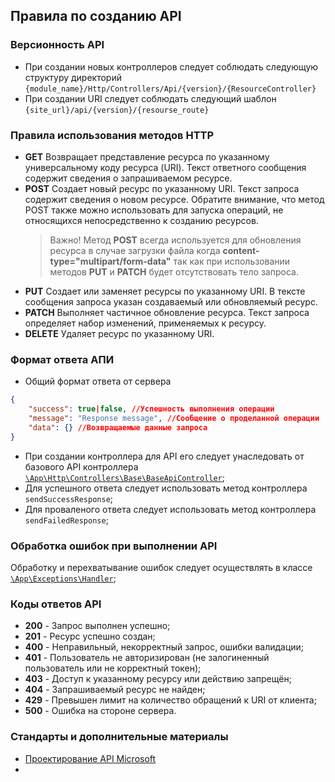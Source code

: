 ## Правила по созданию API

### Версионность API

- При создании новых контроллеров следует соблюдать следующую структуру директорий
```{module_name}/Http/Controllers/Api/{version}/{ResourceController}```
- При создании URI следует соблюдать следующий шаблон
``` {site_url}/api/{version}/{resourse_route} ```


### Правила использования методов HTTP

- **GET** Возвращает представление ресурса по указанному универсальному коду ресурса (URI). Текст ответного сообщения содержит сведения о запрашиваемом ресурсе.
- **POST** Создает новый ресурс по указанному URI. Текст запроса содержит сведения о новом ресурсе. Обратите внимание, что метод POST также можно использовать для запуска операций, не относящихся непосредственно к созданию ресурсов.
  > Важно! Метод **POST** всегда используется для обновления ресурса в случае загрузки файла когда **content-type="multipart/form-data"** так как при использовании методов **PUT** и **PATCH** будет отсутствовать тело запроса.
- **PUT** Создает или заменяет ресурсы по указанному URI. В тексте сообщения запроса указан создаваемый или обновляемый ресурс.
- **PATCH** Выполняет частичное обновление ресурса. Текст запроса определяет набор изменений, применяемых к ресурсу.
- **DELETE** Удаляет ресурс по указанному URI.

### Формат ответа АПИ

- Общий формат ответа от сервера
```json
{
    "success": true|false, //Успешность выполнения операции
    "message": "Response message", //Сообщение о проделанной операции
    "data": {} //Возвращаемые данные запроса
}
```
- При создании контроллера для API его следует унаследовать от базового API контроллера [`\App\Http\Controllers\Base\BaseApiController`](../app/Http/Controllers/Base/BaseApiController.php);
- Для успешного ответа следует использовать метод контроллера `sendSuccessResponse`;
- Для проваленого ответа следует использовать метод контроллера `sendFailedResponse`;

### Обработка ошибок при выполнении API

Обработку и перехватывание ошибок следует осуществлять в классе [`\App\Exceptions\Handler`](../app/Exceptions/Handler.php);

### Коды ответов API

- **200** - Запрос выполнен успешно;
- **201** - Ресурс успешно создан;
- **400** - Неправильный, некорректный запрос, ошибки валидации;
- **401** - Пользователь не авторизирован (не залогиненный пользователь или не корректный токен);
- **403** - Доступ к указанному ресурсу или действию запрещён;
- **404** - Запрашиваемый ресурс не найден;
- **429** - Превышен лимит на количество обращений к URI от клиента;
- **500** - Ошибка на стороне сервера.

### Cтандарты и дополнительные материалы

- [Проектирование API Microsoft](https://docs.microsoft.com/ru-ru/azure/architecture/best-practices/api-design)
- 
